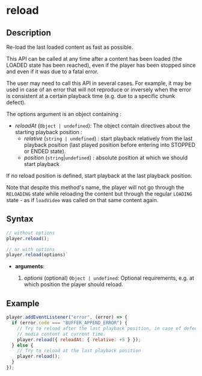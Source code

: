 # reload

## Description

Re-load the last loaded content as fast as possible.

This API can be called at any time after a content has been loaded (the LOADED
state has been reached), even if the player has been stopped since and even if
it was due to a fatal error.

The user may need to call this API in several cases. For example, it may be used
in case of an error that will not reproduce or inversely when the error is
consistent at a certain playback time (e.g. due to a specific chunk defect).

The options argument is an object containing :

- _reloadAt_ (`Object | undefined`): The object contain directives about
  the starting playback position :
  - _relative_ (`string | undefined`) : start playback relatively from the
    last playback position (last played position before entering into STOPPED or
    ENDED state).
  - _position_ (`string`|`undefined`) : absolute position at which we should
    start playback

If no reload position is defined, start playback at the last playback position.

Note that despite this method's name, the player will not go through the
`RELOADING` state while reloading the content but through the regular `LOADING`
state - as if `loadVideo` was called on that same content again.

## Syntax

```js
// without options
player.reload();

// or with options
player.reload(options)`
```

  - **arguments**:

    1. _options_ (optional) `Object | undefined`: Optional requirements, e.g. at
       which position the player should reload.

## Example

```js
player.addEventListener("error", (error) => {
  if (error.code === "BUFFER_APPEND_ERROR") {
    // Try to reload after the last playback position, in case of defectuous
    // media content at current time.
    player.reload({ reloadAt: { relative: +5 } });
  } else {
    // Try to reload at the last playback position
    player.reload();
  }
});
```
